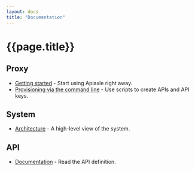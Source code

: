 ```yaml
---
layout: docs
title: "Documentation"
---
```


# {{page.title}}

## Proxy

* [Getting started](http://apiaxle.com/docs/try-it-now/) - Start using Apiaxle right away.
* [Provisioning via the command line](http://apiaxle.com/docs/provisioning-via-the-command-line) - Use scripts to create APIs and API keys.

## System

* [Architecture](http://apiaxle.com/docs/architecture) - A high-level view of the system.

## API

* [Documentation](http://apiaxle.com/api.html) - Read the API definition.
